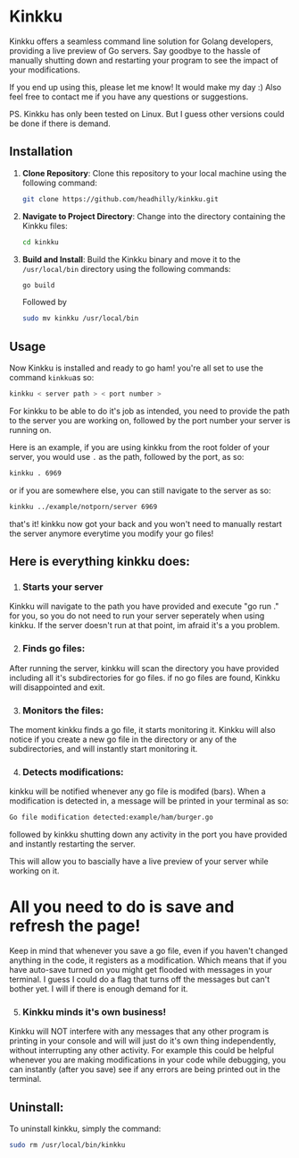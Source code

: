 
# Kinkku

Kinkku offers a seamless command line solution for Golang developers, providing a live preview of Go servers. Say goodbye to the hassle of manually shutting down and restarting your program to see the impact of your modifications.

If you end up using this, please let me know! It would make my day :)
Also feel free to contact me if you have any questions or suggestions.

PS. Kinkku has only been tested on Linux. But I guess other versions could be done if there is demand.

## Installation

1. **Clone Repository**:
Clone this repository to your local machine using the following command:

    ```bash
    git clone https://github.com/headhilly/kinkku.git
    ```

2. **Navigate to Project Directory**:
Change into the directory containing the Kinkku files:

    ```bash
    cd kinkku
    ```

3. **Build and Install**:
Build the Kinkku binary and move it to the `/usr/local/bin` directory using the following commands:

    ```bash
    go build
    ```
    Followed by

    ```bash
    sudo mv kinkku /usr/local/bin
    ```

## Usage

Now Kinkku is installed and ready to go ham! you're all set to use the command `kinkku`as so:

```bash
kinkku < server path > < port number >
```
For kinkku to be able to do it's job as intended, you need to provide the path to the server you are working on, followed by the port number your server is running on.

Here is an example, if you are using kinkku from the root folder of your server, you would use `.` as the path, followed by the port, as so:

```bash
kinkku . 6969
```
or if you are somewhere else, you can still navigate to the server as so:

```bash
kinkku ../example/notporn/server 6969
```

that's it! kinkku now got your back and you won't need to manually restart the server anymore everytime you modify your go files!

## Here is everything kinkku does:
1. ### Starts your server
Kinkku will navigate to the path you have provided and execute "go run ." for you, so you do not need to run your server seperately when using kinkku.
If the server doesn't run at that point, im afraid it's a you problem.

2. ### Finds go files:
After running the server, kinkku will scan the directory you have provided including all it's subdirectories for go files.
if no go files are found, Kinkku will disappointed and exit.

3. ### Monitors the files:
The moment kinkku finds a go file, it starts monitoring it.
Kinkku will also notice if you create a new go file in the directory or any of the subdirectories, and will instantly start monitoring it.

4. ### Detects modifications:
kinkku will be notified whenever any go file is modifed (bars).
When a modification is detected in, a message will be printed in your terminal as so:

```bash
Go file modification detected:example/ham/burger.go
```
followed by kinkku shutting down any activity in the port you have provided and instantly restarting the server.

This will allow you to bascially have a live preview of your server while working on it.

# All you need to do is save and refresh the page!


Keep in mind that whenever you save a go file, even if you haven't changed anything in the code, it registers as a modification.
Which means that if you have auto-save turned on you might get flooded with messages in your terminal. I guess I could do a flag that turns off the messages  but can't bother yet. I will if there is enough demand for it.

5. ### Kinkku minds it's own business!

Kinkku will NOT interfere with any messages that any other program is printing in your console and will will just do it's own thing independently, without interrupting any other activity.
For example this could be helpful whenever you are making modifications in your code while debugging, you can instantly (after you save) see if any errors are being printed out in the terminal.


## Uninstall:

To uninstall kinkku, simply the command:

```bash
sudo rm /usr/local/bin/kinkku
```